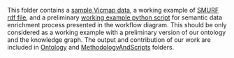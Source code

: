 This folder contains a [sample Vicmap data](WorkingExampleDataset), a working example of [SMURF rdf file](SMURFworkingexample.rdf), and a preliminary [working example python script](WorkingExamplePythonScript.py) for semantic data enrichment process presented in the workflow diagram. This should be only considered as a working example with a preliminary version of our ontology and the knowledge graph. The output and contribution of our work are included in [Ontology](Ontology) and [MethodologyAndScripts]() folders.   
